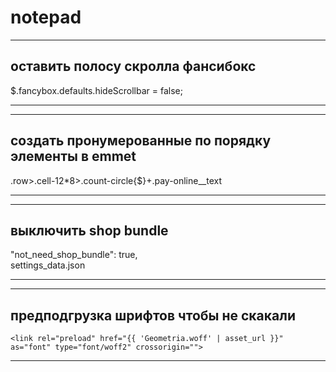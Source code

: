 # notepad

***
оставить полосу скролла фансибокс
-----------------------------------
$.fancybox.defaults.hideScrollbar = false;
***

***
создать пронумерованные по порядку элементы в emmet
-----------------------------------
.row>.cell-12*8>.count-circle{$}+.pay-online__text 
***

***
выключить shop bundle 
-----------------------------------
"not_need_shop_bundle": true,  
settings_data.json  
***

***
предподгрузка шрифтов чтобы не скакали 
-----------------------------------
```
<link rel="preload" href="{{ 'Geometria.woff' | asset_url }}" as="font" type="font/woff2" crossorigin="">  
```
***

